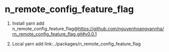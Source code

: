 # n_remote_config_feature_flag

1. Install
yarn add n_remote_config_feature_flag@https://github.com/nguyenhoangvannha/rn_remote_config_feature_flag.git#v0.0.1

2. Local
yarn add link:../packages/n_remote_config_feature_flag